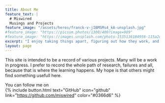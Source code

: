 ```yaml
---
title: About Me
feature_text: |
  # Miswired
  Musings and Projects
feature_image: "/assets/heros/franck-v-jIBMSMs4_kA-unsplash.jpg"
#feature_image: "https://picsum.photos/1300/400?image=989"
#feature_image: "https://images.unsplash.com/photo-1535136104956-115a2cd67fc4?ixlib=rb-1.2.1&ixid=eyJhcHBfaWQiOjEyMDd9&auto=format&fit=crop&w=3000&q=80"
excerpt: "I enjoy taking things apart, figuring out how they work, and making them do things they were never intended to do. I generally focus on electrical engineering and low level programming. Electrical Engineering, Physics, White Hat, Hardware and Embedded Systems."
layout: page
---
```


This site is intended to be a record of various projects. Many will be a work in progress. I prefer to record the whole path of research, failures and all, because that is where the learning happens. My hope is that others might find something usefull here.

You can follow me on  
{% include button.html text="GitHub" icon="github" link="https://github.com/miswired" color="#0366d6" %}
